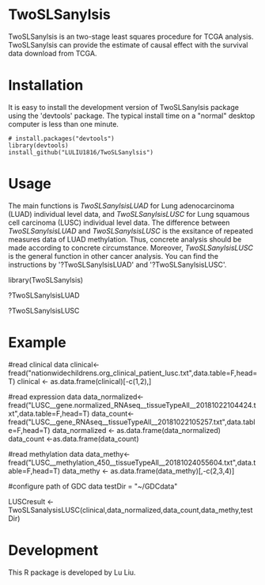 # TwoSLSanylsis

TwoSLSanylsis is an  two-stage least squares procedure for TCGA analysis. TwoSLSanylsis can provide the estimate of causal effect with the survival data download from TCGA.


# Installation

It is easy to install the development version of TwoSLSanylsis package using the 'devtools' package. The typical install time on a "normal" desktop computer is less than one minute.

```
# install.packages("devtools")
library(devtools)
install_github("LULIU1816/TwoSLSanylsis")
```


# Usage

The main functions is *TwoSLSanylsisLUAD* for Lung adenocarcinoma (LUAD) individual level data, and *TwoSLSanylsisLUSC* for Lung squamous cell carcinoma (LUSC) individual level data. The difference between *TwoSLSanylsisLUAD* and *TwoSLSanylsisLUSC* is the exsitance of repeated measures data of LUAD methylation. Thus, concrete analysis should be made according to concrete circumstance. Moreover,  *TwoSLSanylsisLUSC* is the general function in other cancer analysis. You can find the instructions by '?TwoSLSanylsisLUAD' and '?TwoSLSanylsisLUSC'. 

library(TwoSLSanylsis)

?TwoSLSanylsisLUAD

?TwoSLSanylsisLUSC

# Example

#read clinical data
clinical<-fread("nationwidechildrens.org_clinical_patient_lusc.txt",data.table=F,head=T)
clinical <- as.data.frame(clinical)[-c(1,2),]

#read expression data
data_normalized<-fread("LUSC__gene.normalized_RNAseq__tissueTypeAll__20181022104424.txt",data.table=F,head=T)
data_count<-fread("LUSC__gene_RNAseq__tissueTypeAll__20181022105257.txt",data.table=F,head=T)
data_normalized <- as.data.frame(data_normalized)
data_count <-as.data.frame(data_count)

#read methylation data
data_methy<-fread("LUSC__methylation_450__tissueTypeAll__20181024055604.txt",data.table=F,head=T)
data_methy <- as.data.frame(data_methy)[,-c(2,3,4)]

#configure path of GDC data
testDir = "~/GDCdata"

LUSCresult <-TwoSLSanalysisLUSC(clinical,data_normalized,data_count,data_methy,testDir) 


# Development
This R package is developed by Lu Liu.

